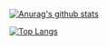 [![Anurag's github stats](https://github-readme-stats.vercel.app/api?username=JW5123&&show_icons=true&theme=nightowl)](https://github.com/JW5123/github-readme-stats)  
<!--[![Top Langs](https://github-readme-stats.vercel.app/api/top-langs/?username=JW5123&layout=compact&theme=nightowl)](https://github.com/JW5123/github-readme-stats)-->
[![Top Langs](https://github-readme-stats.vercel.app/api/top-langs/?username=JW5123&&show_icons=true&theme=nightowl)](https://github.com/JW5123/github-readme-stats)

